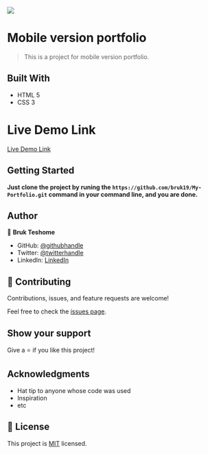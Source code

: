 ![](https://img.shields.io/badge/Microverse-blueviolet)

# Mobile version portfolio

> This is a project for mobile version portfolio.


## Built With

- HTML 5
- CSS 3

# Live Demo Link

[Live Demo Link](https://bruk19.github.io/Portfolio/)

## Getting Started

**Just clone the project by runing the `https://github.com/bruk19/My-Portfolio.git` command in your command line, and you are done.**


## Author

👤 **Bruk Teshome**

- GitHub: [@githubhandle](https://github.com/bruk19)
- Twitter: [@twitterhandle](https://twitter.com/Bruktesh)
- LinkedIn: [LinkedIn](https://linkedin.com/in/bruk-teshome-ab4325226)

## 🤝 Contributing

Contributions, issues, and feature requests are welcome!

Feel free to check the [issues page](../../issues/).

## Show your support

Give a ⭐️ if you like this project!

## Acknowledgments

- Hat tip to anyone whose code was used
- Inspiration
- etc

## 📝 License

This project is [MIT](./MIT.md) licensed.